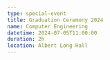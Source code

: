 ```yaml
---
type: special-event
title: Graduation Ceremony 2024
name: Computer Engineering
datetime: 2024-07-05T11:00:00
duration: 2h
location: Albert Long Hall
---
```

